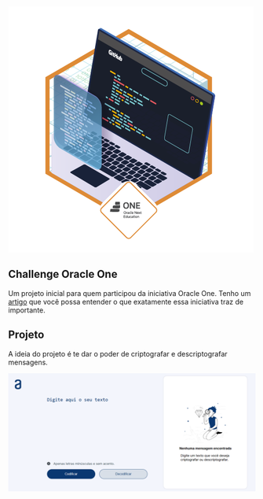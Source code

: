 <p style="align: center;">
    <img src="./assets/images/Decodificador%20de%20texto.png" alt="Challenge Decodificador Oracle One T7">
</p>

## Challenge Oracle One

Um projeto inicial para quem participou da iniciativa Oracle One. Tenho um [artigo](https://www.linkedin.com/feed/update/urn:li:activity:7207727743482998785/) que você possa entender o que exatamente essa iniciativa traz de importante.

## Projeto

A ideia do projeto é te dar o poder de criptografar e descriptografar mensagens.

![Imagem do projeto](./assets/images/image-project.png)